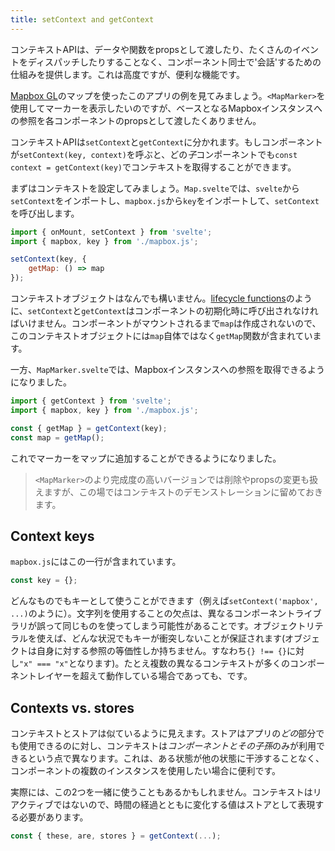 ```yaml
---
title: setContext and getContext
---
```


コンテキストAPIは、データや関数をpropsとして渡したり、たくさんのイベントをディスパッチしたりすることなく、コンポーネント同士で'会話'するための仕組みを提供します。これは高度ですが、便利な機能です。

[Mapbox GL](https://docs.mapbox.com/mapbox-gl-js/overview/)のマップを使ったこのアプリの例を見てみましょう。`<MapMarker>`を使用してマーカーを表示したいのですが、ベースとなるMapboxインスタンスへの参照を各コンポーネントのpropsとして渡したくありません。

コンテキストAPIは`setContext`と`getContext`に分かれます。もしコンポーネントが`setContext(key, context)`を呼ぶと、どの*子*コンポーネントでも`const context = getContext(key)`でコンテキストを取得することができます。

まずはコンテキストを設定してみましょう。`Map.svelte`では、`svelte`から`setContext`をインポートし、`mapbox.js`から`key`をインポートして、`setContext`を呼び出します。

```js
import { onMount, setContext } from 'svelte';
import { mapbox, key } from './mapbox.js';

setContext(key, {
	getMap: () => map
});
```

コンテキストオブジェクトはなんでも構いません。[lifecycle functions](tutorial/onmount)のように、`setContext`と`getContext`はコンポーネントの初期化時に呼び出されなければいけません。コンポーネントがマウントされるまで`map`は作成されないので、このコンテキストオブジェクトには`map`自体ではなく`getMap`関数が含まれています。

一方、`MapMarker.svelte`では、Mapboxインスタンスへの参照を取得できるようになりました。

```js
import { getContext } from 'svelte';
import { mapbox, key } from './mapbox.js';

const { getMap } = getContext(key);
const map = getMap();
```

これでマーカーをマップに追加することができるようになりました。

> `<MapMarker>`のより完成度の高いバージョンでは削除やpropsの変更も扱えますが、この場ではコンテキストのデモンストレーションに留めておきます。

## Context keys

`mapbox.js`にはこの一行が含まれています。

```js
const key = {};
```

どんなものでもキーとして使うことができます（例えば`setContext('mapbox', ...)`のように）。文字列を使用することの欠点は、異なるコンポーネントライブラリが誤って同じものを使ってしまう可能性があることです。オブジェクトリテラルを使えば、どんな状況でもキーが衝突しないことが保証されます(オブジェクトは自身に対する参照の等価性しか持ちません。すなわち`{} !== {}`に対し`"x" === "x"`となります)。たとえ複数の異なるコンテキストが多くのコンポーネントレイヤーを超えて動作している場合であっても、です。

## Contexts vs. stores

コンテキストとストアは似ているように見えます。ストアはアプリの*どの*部分でも使用できるのに対し、コンテキストは*コンポーネントとその子孫*のみが利用できるという点で異なります。これは、ある状態が他の状態に干渉することなく、コンポーネントの複数のインスタンスを使用したい場合に便利です。

実際には、この2つを一緒に使うこともあるかもしれません。コンテキストはリアクティブではないので、時間の経過とともに変化する値はストアとして表現する必要があります。

```js
const { these, are, stores } = getContext(...);
```
